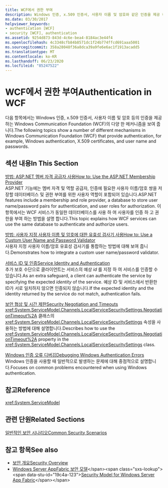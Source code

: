 ```yaml
---
title: WCF에서 권한 부여
description: Windows 인증, x.509 인증서, 사용자 이름 및 암호와 같은 인증을 제공 하는 WCF의 여러 메커니즘에 대해 알아봅니다.
ms.date: 03/30/2017
helpviewer_keywords:
- authentication [WCF]
- security [WCF], authentication
ms.assetid: 9254d873-843d-4c6e-bea4-8184ac3e44f4
ms.openlocfilehash: 4c3348cfb84b8571dc1f24b774ffcd691aaa5001
ms.sourcegitcommit: 358a28048f36a8dca39a9fe6e6ac1f1913acadd5
ms.translationtype: MT
ms.contentlocale: ko-KR
ms.lasthandoff: 06/23/2020
ms.locfileid: "85247522"
---
```

# <a name="authentication-in-wcf"></a><span data-ttu-id="19c4a-103">WCF에서 권한 부여</span><span class="sxs-lookup"><span data-stu-id="19c4a-103">Authentication in WCF</span></span>
<span data-ttu-id="19c4a-104">다음 항목에서는 Windows 인증, x.509 인증서, 사용자 이름 및 암호 등의 인증을 제공 하는 Windows Communication Foundation (WCF)의 다양 한 메커니즘을 보여 줍니다.</span><span class="sxs-lookup"><span data-stu-id="19c4a-104">The following topics show a number of different mechanisms in Windows Communication Foundation (WCF) that provide authentication, for example, Windows authentication, X.509 certificates, and user name and passwords.</span></span>  
  
## <a name="in-this-section"></a><span data-ttu-id="19c4a-105">섹션 내용</span><span class="sxs-lookup"><span data-stu-id="19c4a-105">In This Section</span></span>  
 [<span data-ttu-id="19c4a-106">방법: ASP.NET 멤버 자격 공급자 사용</span><span class="sxs-lookup"><span data-stu-id="19c4a-106">How to: Use the ASP.NET Membership Provider</span></span>](how-to-use-the-aspnet-membership-provider.md)  
 <span data-ttu-id="19c4a-107">ASP.NET 기능에는 멤버 자격 및 역할 공급자, 인증에 필요한 사용자 이름/암호 쌍을 저장할 데이터베이스 및 권한 부여를 위한 사용자 역할이 포함되어 있습니다.</span><span class="sxs-lookup"><span data-stu-id="19c4a-107">ASP.NET features include a membership and role provider, a database to store user name/password pairs for authentication, and user roles for authorization.</span></span> <span data-ttu-id="19c4a-108">이 항목에서는 WCF 서비스가 동일한 데이터베이스를 사용 하 여 사용자를 인증 하 고 권한을 부여 하는 방법을 설명 합니다.</span><span class="sxs-lookup"><span data-stu-id="19c4a-108">This topic explains how WCF services can use the same database to authenticate and authorize users.</span></span>  
  
 [<span data-ttu-id="19c4a-109">방법: 사용자 지정 사용자 이름 및 암호에 대한 유효성 검사기 사용</span><span class="sxs-lookup"><span data-stu-id="19c4a-109">How to: Use a Custom User Name and Password Validator</span></span>](how-to-use-a-custom-user-name-and-password-validator.md)  
 <span data-ttu-id="19c4a-110">사용자 지정 사용자 이름/암호 유효성 검사기를 통합하는 방법에 대해 보여 줍니다.</span><span class="sxs-lookup"><span data-stu-id="19c4a-110">Demonstrates how to integrate a custom user name/password validator.</span></span>  
  
 [<span data-ttu-id="19c4a-111">서비스 ID 및 인증</span><span class="sxs-lookup"><span data-stu-id="19c4a-111">Service Identity and Authentication</span></span>](service-identity-and-authentication.md)  
 <span data-ttu-id="19c4a-112">추가 보호 수단으로 클라이언트는 서비스의 예상 *id* 를 지정 하 여 서비스를 인증할 수 있습니다.</span><span class="sxs-lookup"><span data-stu-id="19c4a-112">As an extra safeguard, a client can authenticate the service by specifying the expected *identity* of the service.</span></span> <span data-ttu-id="19c4a-113">예상 ID 및 서비스에서 반환한 ID가 서로 일치하지 않으면 인증되지 않습니다.</span><span class="sxs-lookup"><span data-stu-id="19c4a-113">If the expected identity and the identity returned by the service do not match, authentication fails.</span></span>  
  
 [<span data-ttu-id="19c4a-114">보안 협상 및 시간 제한</span><span class="sxs-lookup"><span data-stu-id="19c4a-114">Security Negotiation and Timeouts</span></span>](security-negotiation-and-timeouts.md)  
 <span data-ttu-id="19c4a-115"><xref:System.ServiceModel.Channels.LocalServiceSecuritySettings.NegotiationTimeout%2A> 클래스의 <xref:System.ServiceModel.Channels.LocalServiceSecuritySettings> 속성을 사용하는 방법에 대해 설명합니다.</span><span class="sxs-lookup"><span data-stu-id="19c4a-115">Describes how to use the <xref:System.ServiceModel.Channels.LocalServiceSecuritySettings.NegotiationTimeout%2A> property in the <xref:System.ServiceModel.Channels.LocalServiceSecuritySettings> class.</span></span>  
  
 [<span data-ttu-id="19c4a-116">Windows 인증 오류 디버깅</span><span class="sxs-lookup"><span data-stu-id="19c4a-116">Debugging Windows Authentication Errors</span></span>](debugging-windows-authentication-errors.md)  
 <span data-ttu-id="19c4a-117">Windows 인증을 사용할 때 일반적으로 발생하는 문제에 대해 중점적으로 설명합니다.</span><span class="sxs-lookup"><span data-stu-id="19c4a-117">Focuses on common problems encountered when using Windows authentication.</span></span>  
  
## <a name="reference"></a><span data-ttu-id="19c4a-118">참고</span><span class="sxs-lookup"><span data-stu-id="19c4a-118">Reference</span></span>  
 <xref:System.ServiceModel>  
  
## <a name="related-sections"></a><span data-ttu-id="19c4a-119">관련 단원</span><span class="sxs-lookup"><span data-stu-id="19c4a-119">Related Sections</span></span>  
 [<span data-ttu-id="19c4a-120">일반적인 보안 시나리오</span><span class="sxs-lookup"><span data-stu-id="19c4a-120">Common Security Scenarios</span></span>](common-security-scenarios.md)  
  
## <a name="see-also"></a><span data-ttu-id="19c4a-121">참고 항목</span><span class="sxs-lookup"><span data-stu-id="19c4a-121">See also</span></span>

- [<span data-ttu-id="19c4a-122">보안 개요</span><span class="sxs-lookup"><span data-stu-id="19c4a-122">Security Overview</span></span>](security-overview.md)
- <span data-ttu-id="19c4a-123">[Windows Server AppFabric 보안 모델](https://docs.microsoft.com/previous-versions/appfabric/ee677202(v=azure.10))</span><span class="sxs-lookup"><span data-stu-id="19c4a-123">[Security Model for Windows Server App Fabric](https://docs.microsoft.com/previous-versions/appfabric/ee677202(v=azure.10))</span></span>
